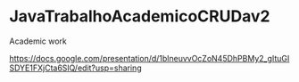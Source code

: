 # JavaTrabalhoAcademicoCRUDav2
Academic work


https://docs.google.com/presentation/d/1blneuvvOcZoN45DhPBMy2_gItuGISDYE1FXjCta6SlQ/edit?usp=sharing
